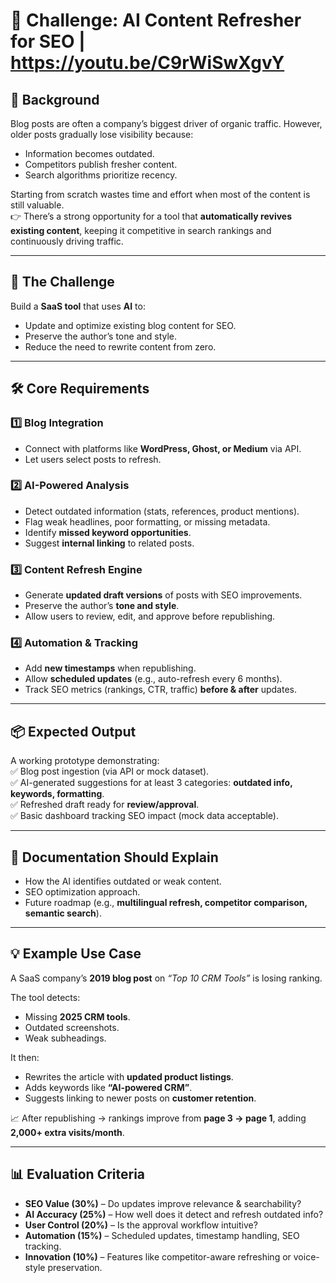 # 🚀 Challenge: AI Content Refresher for SEO  | https://youtu.be/C9rWiSwXgvY

## 📌 Background  
Blog posts are often a company’s biggest driver of organic traffic. However, older posts gradually lose visibility because:  
- Information becomes outdated.  
- Competitors publish fresher content.  
- Search algorithms prioritize recency.  

Starting from scratch wastes time and effort when most of the content is still valuable.  
👉 There’s a strong opportunity for a tool that **automatically revives existing content**, keeping it competitive in search rankings and continuously driving traffic.  

---

## 🎯 The Challenge  
Build a **SaaS tool** that uses **AI** to:  
- Update and optimize existing blog content for SEO.  
- Preserve the author’s tone and style.  
- Reduce the need to rewrite content from zero.  

---

## 🛠 Core Requirements  

### 1️⃣ Blog Integration  
- Connect with platforms like **WordPress, Ghost, or Medium** via API.  
- Let users select posts to refresh.  

### 2️⃣ AI-Powered Analysis  
- Detect outdated information (stats, references, product mentions).  
- Flag weak headlines, poor formatting, or missing metadata.  
- Identify **missed keyword opportunities**.  
- Suggest **internal linking** to related posts.  

### 3️⃣ Content Refresh Engine  
- Generate **updated draft versions** of posts with SEO improvements.  
- Preserve the author’s **tone and style**.  
- Allow users to review, edit, and approve before republishing.  

### 4️⃣ Automation & Tracking  
- Add **new timestamps** when republishing.  
- Allow **scheduled updates** (e.g., auto-refresh every 6 months).  
- Track SEO metrics (rankings, CTR, traffic) **before & after** updates.  

---

## 📦 Expected Output  
A working prototype demonstrating:  
✅ Blog post ingestion (via API or mock dataset).  
✅ AI-generated suggestions for at least 3 categories: **outdated info, keywords, formatting**.  
✅ Refreshed draft ready for **review/approval**.  
✅ Basic dashboard tracking SEO impact (mock data acceptable).  

---

## 📖 Documentation Should Explain  
- How the AI identifies outdated or weak content.  
- SEO optimization approach.  
- Future roadmap (e.g., **multilingual refresh, competitor comparison, semantic search**).  

---

## 💡 Example Use Case  
A SaaS company’s **2019 blog post** on *“Top 10 CRM Tools”* is losing ranking.  

The tool detects:  
- Missing **2025 CRM tools**.  
- Outdated screenshots.  
- Weak subheadings.  

It then:  
- Rewrites the article with **updated product listings**.  
- Adds keywords like **“AI-powered CRM”**.  
- Suggests linking to newer posts on **customer retention**.  

📈 After republishing → rankings improve from **page 3 → page 1**, adding **2,000+ extra visits/month**.  

---

## 📊 Evaluation Criteria  
- **SEO Value (30%)** – Do updates improve relevance & searchability?  
- **AI Accuracy (25%)** – How well does it detect and refresh outdated info?  
- **User Control (20%)** – Is the approval workflow intuitive?  
- **Automation (15%)** – Scheduled updates, timestamp handling, SEO tracking.  
- **Innovation (10%)** – Features like competitor-aware refreshing or voice-style preservation.  
